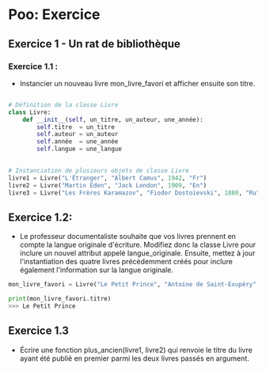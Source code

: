 #  Poo: Exercice 

## Exercice 1 - Un rat de bibliothèque


### Exercice 1.1 :

- Instancier un nouveau livre mon_livre_favori et afficher ensuite son titre.

```python

# Définition de la classe Livre
class Livre:  
    def __init__(self, un_titre, un_auteur, une_année): 
        self.titre  = un_titre 
        self.auteur = un_auteur
        self.année  = une_année
        self.langue = une_langue

        
# Instanciation de plusieurs objets de classe Livre 
livre1 = Livre("L'Étranger", "Albert Camus", 1942, "Fr")
livre2 = Livre("Martin Eden", "Jack London", 1909, "En")
livre3 = Livre("Les Frères Karamazov", "Fiodor Dostoïevski", 1880, "Ru") 
```

## Exercice 1.2:

- Le professeur documentaliste souhaite que vos livres prennent en compte la langue originale d'écriture. Modifiez donc la classe Livre pour inclure un nouvel attribut appelé langue_originale. Ensuite, mettez à jour l'instantiation des quatre livres précédemment créés pour inclure également l'information sur la langue originale.

```python
mon_livre_favori = Livre("Le Petit Prince", "Antoine de Saint-Exupéry", 1943)

print(mon_livre_favori.titre)
>>> Le Petit Prince
```
## Exercice 1.3

- Écrire une fonction plus_ancien(livre1, livre2) qui renvoie le titre du livre ayant été publié en premier parmi les deux livres passés en argument.